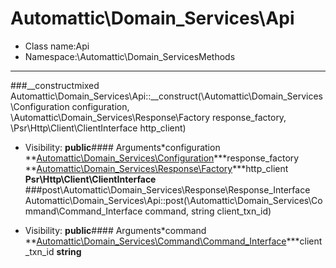 Automattic\Domain_Services\Api
===============
* Class name:Api
* Namespace:\Automattic\Domain_ServicesMethods
-------
###__constructmixed Automattic\Domain_Services\Api::__construct(\Automattic\Domain_Services\Configuration configuration, \Automattic\Domain_Services\Response\Factory response_factory, \Psr\Http\Client\ClientInterface http_client)



* Visibility: **public**#### Arguments*configuration **[Automattic\Domain_Services\Configuration](Automattic-Domain_Services-Configuration.md)***response_factory **[Automattic\Domain_Services\Response\Factory](Automattic-Domain_Services-Response-Factory.md)***http_client **Psr\Http\Client\ClientInterface**
###post\Automattic\Domain_Services\Response\Response_Interface Automattic\Domain_Services\Api::post(\Automattic\Domain_Services\Command\Command_Interface command, string client_txn_id)



* Visibility: **public**#### Arguments*command **[Automattic\Domain_Services\Command\Command_Interface](Automattic-Domain_Services-Command-Command_Interface.md)***client_txn_id **string**